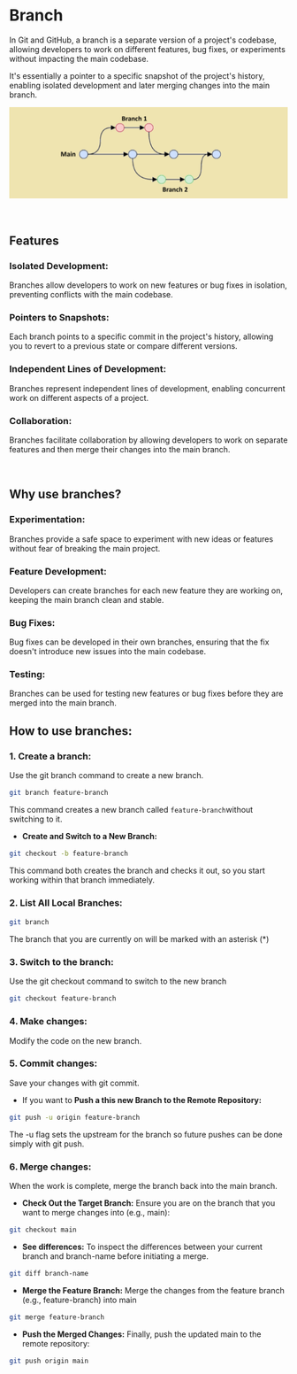 # Branch
In Git and GitHub, a branch is a separate version of a project's codebase, allowing developers to work on different features, bug fixes, or experiments without impacting the main codebase. 

It's essentially a pointer to a specific snapshot of the project's history, enabling isolated development and later merging changes into the main branch. 

![alt text](Images/git-branch.png)

<br/>

## Features 
### Isolated Development:
Branches allow developers to work on new features or bug fixes in isolation, preventing conflicts with the main codebase. 
### Pointers to Snapshots:
Each branch points to a specific commit in the project's history, allowing you to revert to a previous state or compare different versions. 
### Independent Lines of Development:
Branches represent independent lines of development, enabling concurrent work on different aspects of a project. 
### Collaboration:
Branches facilitate collaboration by allowing developers to work on separate features and then merge their changes into the main branch. 

<br/>

## Why use branches?
### Experimentation:
Branches provide a safe space to experiment with new ideas or features without fear of breaking the main project. 
### Feature Development:
Developers can create branches for each new feature they are working on, keeping the main branch clean and stable. 
### Bug Fixes:
Bug fixes can be developed in their own branches, ensuring that the fix doesn't introduce new issues into the main codebase. 
### Testing:
Branches can be used for testing new features or bug fixes before they are merged into the main branch. 

## How to use branches:
### 1. **Create a branch:** 
Use the git branch command to create a new branch.
```bash
git branch feature-branch
```
This command creates a new branch called `feature-branch`without switching to it.

* **Create and Switch to a New Branch:**
```bash
git checkout -b feature-branch
```
This command both creates the branch and checks it out, so you start working within that branch immediately.

### 2. **List All Local Branches:**
```bash
git branch
```
The branch that you are currently on will be marked with an asterisk (*)

### 3. **Switch to the branch:** 
Use the git checkout command to switch to the new branch

```bash
git checkout feature-branch
```


### 4. **Make changes:** 
Modify the code on the new branch.

### 5. **Commit changes:** 
Save your changes with git commit.

* If you want to **Push a this new Branch to the Remote Repository:**
```bash
git push -u origin feature-branch
```
The -u flag sets the upstream for the branch so future pushes can be done simply with git push.

### 6. **Merge changes:** 
When the work is complete, merge the branch back into the main branch.
* **Check Out the Target Branch:** Ensure you are on the branch that you want to merge changes into (e.g., main): 

```bash
git checkout main
```
* **See differences:** To inspect the differences between your current branch and branch-name before initiating a merge.
```bash
git diff branch-name
```

* **Merge the Feature Branch:** 
Merge the changes from the feature branch (e.g., feature-branch) into main

```bash
git merge feature-branch
```

* **Push the Merged Changes:** Finally, push the updated main to the remote repository:
```bash
git push origin main
```